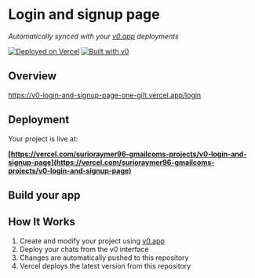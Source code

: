 # Login and signup page

*Automatically synced with your [v0.app](https://v0.app) deployments*

[![Deployed on Vercel](https://img.shields.io/badge/Deployed%20on-Vercel-black?style=for-the-badge&logo=vercel)](https://vercel.com/surioraymer96-gmailcoms-projects/v0-login-and-signup-page)
[![Built with v0](https://img.shields.io/badge/Built%20with-v0.app-black?style=for-the-badge)](https://v0.app/chat/projects/FRuNDTYUeur)

## Overview
https://v0-login-and-signup-page-one-gilt.vercel.app/login

## Deployment

Your project is live at:

**[https://vercel.com/surioraymer96-gmailcoms-projects/v0-login-and-signup-page](https://vercel.com/surioraymer96-gmailcoms-projects/v0-login-and-signup-page)**

## Build your app


## How It Works

1. Create and modify your project using [v0.app](https://v0.app)
2. Deploy your chats from the v0 interface
3. Changes are automatically pushed to this repository
4. Vercel deploys the latest version from this repository
